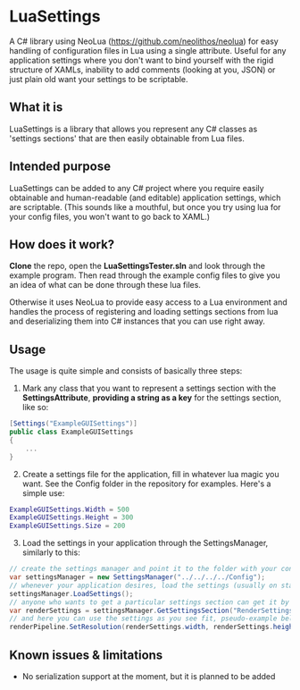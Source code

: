 # LuaSettings

A C# library using NeoLua (https://github.com/neolithos/neolua) for easy handling of configuration files in Lua using a single attribute. Useful for any application settings where you don't want to bind yourself with the rigid structure of XAMLs, inability to add comments (looking at you, JSON) or just plain old want your settings to be scriptable.

## What it is

LuaSettings is a library that allows you represent any C# classes as 'settings sections' that are then easily obtainable from Lua files.

## Intended purpose

LuaSettings can be added to any C# project where you require easily obtainable and human-readable (and editable) application settings, which are scriptable. (This sounds like a mouthful, but once you try using lua for your config files, you won't want to go back to XAML.)

## How does it work?

**Clone** the repo, open the **LuaSettingsTester.sln** and look through the example program. Then read through the example config files to give you an idea of what can be done through these lua files.

Otherwise it uses NeoLua to provide easy access to a Lua environment and handles the process of registering and loading settings sections from lua and deserializing them into C# instances that you can use right away.



## Usage

The usage is quite simple and consists of basically three steps:

1. Mark any class that you want to represent a settings section with the **SettingsAttribute**, **providing a string as a key** for the settings section, like so:



```c#
[Settings("ExampleGUISettings")]
public class ExampleGUISettings
{
	...
} 
```



2. Create a settings file for the application, fill in whatever lua magic you want. See the Config folder in the repository for examples. Here's a simple use:

```lua
ExampleGUISettings.Width = 500
ExampleGUISettings.Height = 300
ExampleGUISettings.Size = 200
```

3. Load the settings in your application through the SettingsManager, similarly to this:

```c#
// create the settings manager and point it to the folder with your config (can be absolute or relative path, like here)
var settingsManager = new SettingsManager("../../../../Config");
// whenever your application desires, load the settings (usually on start-up)
settingsManager.LoadSettings();
// anyone who wants to get a particular settings section can get it by a key and cast it
var renderSettings = settingsManager.GetSettingsSection("RenderSettings") as RenderSettings;
// and here you can use the settings as you see fit, pseudo-example below
renderPipeline.SetResolution(renderSettings.width, renderSettings.height);
```



## Known issues & limitations

- No serialization support at the moment, but it is planned to be added